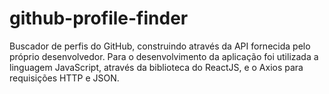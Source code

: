 # github-profile-finder
 Buscador de perfis do GitHub, construindo através da API fornecida pelo próprio desenvolvedor. Para o desenvolvimento da aplicação foi utilizada a linguagem JavaScript, através da biblioteca do ReactJS, e o Axios para requisições HTTP e JSON. 
